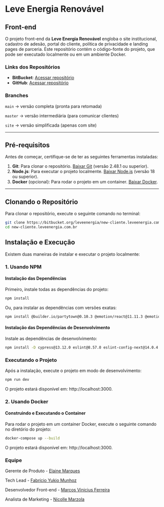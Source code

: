 # Leve Energia Renovável

## Front-end

O projeto front-end da **Leve Energia Renovável** engloba o site institucional, cadastro de adesão, portal do cliente, política de privacidade e landing pages de parceria. Este repositório contém o código-fonte do projeto, que pode ser executado localmente ou em um ambiente Docker.

### Links dos Repositórios

- **BitBucket**: [Acessar repositório](https://bitbucket.org/leveenergia/new-cliente.leveenergia.com.br)
- **GitHub**: [Acessar repositório](https://bitbucket.org/leveenergia/new-cliente.leveenergia.com.br)


### Branches

`main` &#8594; versão completa (pronta para retomada)

`master` &#8594; versão intermediária (para comunicar clientes)

`site` &#8594; versão simplificada (apenas com site)

---

## Pré-requisitos

Antes de começar, certifique-se de ter as seguintes ferramentas instaladas:

1. **Git**: Para clonar o repositório. [Baixar Git](https://git-scm.com/download/win) (versão 2.48.1 ou superior).
2. **Node.js**: Para executar o projeto localmente. [Baixar Node.js](https://nodejs.org/dist/v20.18.2/node-v20.18.2-x64.msi) (versão 18 ou superior).
3. **Docker** (opcional): Para rodar o projeto em um container. [Baixar Docker](https://www.docker.com/get-started/).

---

## Clonando o Repositório

Para clonar o repositório, execute o seguinte comando no terminal:

```bash
git clone https://bitbucket.org/leveenergia/new-cliente.leveenergia.com.br.git
cd new-cliente.leveenergia.com.br
```

## Instalação e Execução

Existem duas maneiras de instalar e executar o projeto localmente:

### 1. Usando NPM

#### Instalação das Dependências

Primeiro, instale todas as dependências do projeto:

```bash
npm install
```

Ou, para instalar as dependências com versões exatas:

```bash
npm install @builder.io/partytown@0.10.3 @emotion/react@11.11.3 @emotion/styled@11.11.0 @mui/icons-material@5.15.3 @mui/lab@5.0.0-alpha.166 @mui/material@5.15.11 @mui/x-charts@6.19.5 @next/third-parties@14.2.3 apexcharts@3.49.1 axios@1.6.3 date-fns@3.6.0 js-cookie@3.0.5 next@14.2.3 react@18.2.0 react-apexcharts@1.4.1 react-confetti-explosion@2.1.2 react-dom@18.2.0 react-input-mask@2.0.4 sharp@0.33.5 yup@1.3.3 zustand@4.5.1 serve@14.2.4
```

#### Instalação das Dependências de Desenvolvimento

Instale as dependências de desenvolvimento:

```bash
npm install -D cypress@13.12.0 eslint@8.57.0 eslint-config-next@14.0.4 start-server-and-test@2.0.4
```

### Executando o Projeto
Após a instalação, execute o projeto em modo de desenvolvimento:

```bash
npm run dev
```

O projeto estará disponível em: http://localhost:3000.

### 2. Usando Docker

#### Construindo e Executando o Container
Para rodar o projeto em um container Docker, execute o seguinte comando no diretório do projeto:

```bash
docker-compose up --build
```

O projeto estará disponível em: http://localhost:3000.


### Equipe  

Gerente de Produto - [Elaine Marques](https://br.linkedin.com/in/e-marques)

Tech Lead - [Fabrício Yukio Munhoz](https://br.linkedin.com/in/fabricioyukio/pt)

Desenvolvedor Front-end - [Marcos Vinicius Ferreira](https://br.linkedin.com/in/marcosvmferreira)

Analista de Marketing - [Nicolle Marzola](https://br.linkedin.com/in/nicolle-marzola-2b4391119)

